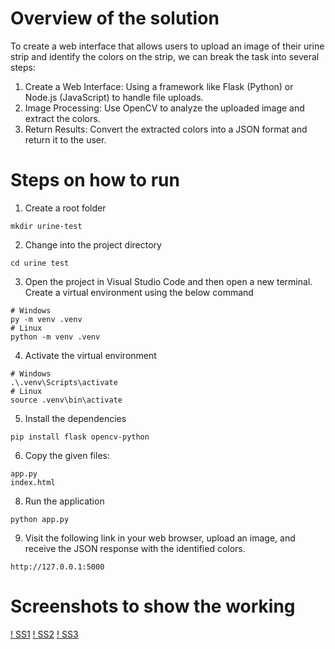 # Overview of the solution  
To create a web interface that allows users to upload an image of their urine strip and identify the colors on the strip, we can break the task into several steps:

1) Create a Web Interface: Using a framework like Flask (Python) or Node.js (JavaScript) to handle file uploads.
2) Image Processing: Use OpenCV to analyze the uploaded image and extract the colors.
3) Return Results: Convert the extracted colors into a JSON format and return it to the user. 
    
   
# Steps on how to run  
1)  Create a root folder  
```
mkdir urine-test
```  
2) Change into the project directory
```
cd urine test
```
3) Open the project in Visual Studio Code and then open a new terminal. Create a virtual environment using the below command
```
# Windows
py -m venv .venv
# Linux
python -m venv .venv
```
4) Activate the virtual environment
```
# Windows
.\.venv\Scripts\activate
# Linux
source .venv\bin\activate
```
5) Install the dependencies
```
pip install flask opencv-python
```  
6) Copy the given files: 
```
app.py
index.html
```  
8) Run the application
```
python app.py
```
9) Visit the following link in your web browser, upload an image, and receive the JSON response with the identified colors.
```
http://127.0.0.1:5000
```


#     Screenshots to show the working
[! SS1](https://res.cloudinary.com/dkddubkcn/image/upload/v1720258742/Screenshot_275_qujzun.png)
[! SS2](https://res.cloudinary.com/dkddubkcn/image/upload/v1720258742/Screenshot_276_e5j89o.png)
[! SS3](https://res.cloudinary.com/dkddubkcn/image/upload/v1720258742/Screenshot_277_giztvv.png)
